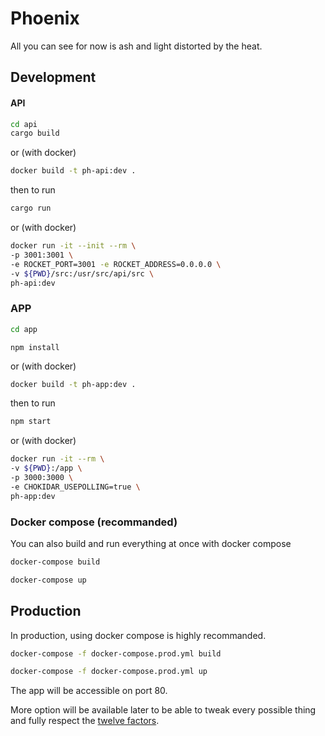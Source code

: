 # Phoenix

All you can see for now is ash and light distorted by the heat.


## Development
#### API
```bash
cd api
cargo build
```
or (with docker)
```bash
docker build -t ph-api:dev .
```

then to run
```bash
cargo run
```
or (with docker)
```bash
docker run -it --init --rm \
-p 3001:3001 \
-e ROCKET_PORT=3001 -e ROCKET_ADDRESS=0.0.0.0 \
-v ${PWD}/src:/usr/src/api/src \
ph-api:dev
```

### APP
```bash
cd app
```

```
npm install
```
or (with docker)
```bash
docker build -t ph-app:dev .
```

then to run

```bash
npm start
```
or (with docker)
```bash
docker run -it --rm \
-v ${PWD}:/app \
-p 3000:3000 \
-e CHOKIDAR_USEPOLLING=true \
ph-app:dev
```

### Docker compose (recommanded)
You can also build and run everything at once with docker compose
```bash
docker-compose build
```
```bash
docker-compose up
```


## Production

In production, using docker compose is highly recommanded.
```bash
docker-compose -f docker-compose.prod.yml build
```
```bash
docker-compose -f docker-compose.prod.yml up
```
The app will be accessible on port 80.

More option will be available later to be able to tweak every possible thing and fully respect the [twelve factors](https://12factor.net/).
